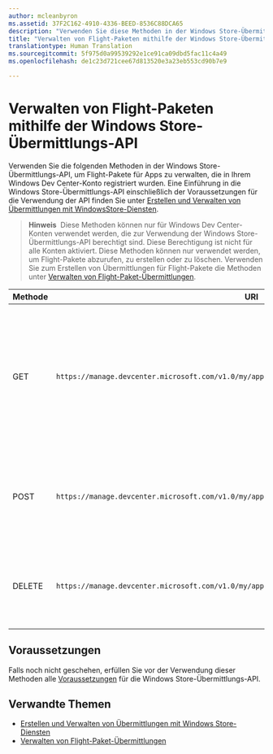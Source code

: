 ```yaml
---
author: mcleanbyron
ms.assetid: 37F2C162-4910-4336-BEED-8536C88DCA65
description: "Verwenden Sie diese Methoden in der Windows Store-Übermittlungs-API, um Flight-Pakete für Apps zu verwalten, die in Ihrem Windows Dev Center-Konto registriert wurden."
title: "Verwalten von Flight-Paketen mithilfe der Windows Store-Übermittlungs-API"
translationtype: Human Translation
ms.sourcegitcommit: 5f975d0a99539292e1ce91ca09dbd5fac11c4a49
ms.openlocfilehash: de1c23d721cee67d813520e3a23eb553cd90b7e9

---
```


# Verwalten von Flight-Paketen mithilfe der Windows Store-Übermittlungs-API




Verwenden Sie die folgenden Methoden in der Windows Store-Übermittlungs-API, um Flight-Pakete für Apps zu verwalten, die in Ihrem Windows Dev Center-Konto registriert wurden. Eine Einführung in die Windows Store-Übermittlungs-API einschließlich der Voraussetzungen für die Verwendung der API finden Sie unter [Erstellen und Verwalten von Übermittlungen mit WindowsStore-Diensten](create-and-manage-submissions-using-windows-store-services.md).

>**Hinweis**&nbsp;&nbsp;Diese Methoden können nur für Windows Dev Center-Konten verwendet werden, die zur Verwendung der Windows Store-Übermittlungs-API berechtigt sind. Diese Berechtigung ist nicht für alle Konten aktiviert. Diese Methoden können nur verwendet werden, um Flight-Pakete abzurufen, zu erstellen oder zu löschen. Verwenden Sie zum Erstellen von Übermittlungen für Flight-Pakete die Methoden unter [Verwalten von Flight-Paket-Übermittlungen](manage-flight-submissions.md).

| Methode        | URI    | Beschreibung                                                                 |
|---------------|--------|-----------------------------------------------------------------------------|
| GET | ```https://manage.devcenter.microsoft.com/v1.0/my/applications/{applicationId}/flights/{flightId}``` | Ruft Daten für ein Flight-Paket für eine App ab, die in Ihrem Windows Dev Center-Konto registriert ist. Weitere Informationen finden Sie unter [Abrufen eines Flight-Pakets](get-a-flight.md). |
| POST | ```https://manage.devcenter.microsoft.com/v1.0/my/applications/{applicationId}/flights``` | Erstellt ein neues Flight-Paket. Weitere Informationen finden Sie unter [Erstellen eines Flight-Pakets](create-a-flight.md).|
| DELETE | ```https://manage.devcenter.microsoft.com/v1.0/my/applications/{applicationId}/flights/{flightId}``` | Löscht ein Flight-Paket. Weitere Informationen finden Sie unter [Löschen eines Flight-Pakets](delete-a-flight.md). |


## Voraussetzungen

Falls noch nicht geschehen, erfüllen Sie vor der Verwendung dieser Methoden alle [Voraussetzungen](create-and-manage-submissions-using-windows-store-services.md#prerequisites) für die Windows Store-Übermittlungs-API.

## Verwandte Themen

* [Erstellen und Verwalten von Übermittlungen mit Windows Store-Diensten](create-and-manage-submissions-using-windows-store-services.md)
* [Verwalten von Flight-Paket-Übermittlungen](manage-flight-submissions.md)



<!--HONumber=Aug16_HO5-->



